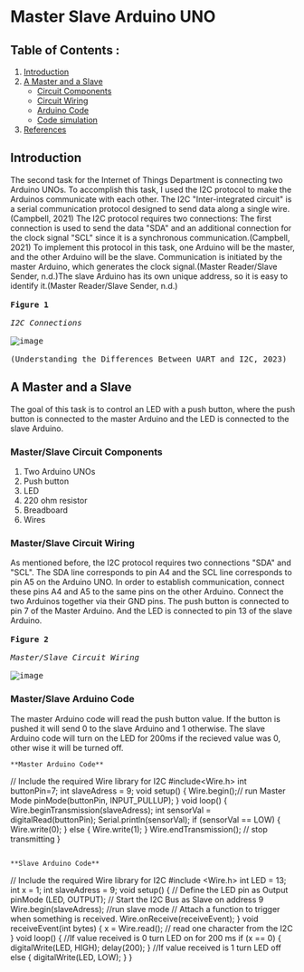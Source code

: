# Master Slave Arduino UNO
## Table of Contents : 
1. [Introduction](#Introduction)
1. [A Master and a Slave](#A-Master-and-a-Slave)
    - [Circuit Components](#Master/Slave-Circuit-Components)
    - [Circuit Wiring](#Master/Slave-Circuit-Wiring)
    - [Arduino Code](#Master/Slave-Arduino-Code)
    - [Code simulation](#Code-simulation)
1. [References](#References)
## Introduction
The second task for the Internet of Things Department is connecting two Arduino UNOs. To accomplish this task, I used the I2C protocol to make the Arduinos communicate with each other. The I2C "Inter-integrated circuit" is a serial communication protocol designed to send data along a single wire.(Campbell, 2021) The I2C protocol requires two connections: The first connection is used to send the data "SDA" and an additional connection for the clock signal "SCL" since it is a synchronous communication.(Campbell, 2021) 
To implement this protocol in this task, one Arduino will be the master, and the other Arduino will be the slave. Communication is initiated by the master Arduino, which generates the clock signal.(Master Reader/Slave Sender, n.d.)The slave Arduino has its own unique address, so it is easy to identify it.(Master Reader/Slave Sender, n.d.)<br><br> 
<kbd> **Figure 1** <br><br>*I2C Connections*<br><br> <kbd>![image](https://github.com/Rawnaa-19/Master-Slave-Arduino-UNO/assets/106926557/f9fc7f67-7fa0-4b80-a5d7-9328e8db86d3)<br><br>(Understanding the Differences Between UART and I2C, 2023)</kbd></kbd>

## A Master and a Slave
The goal of this task is to control an LED with a push button, where the push button is connected to the master Arduino and the LED is connected to the slave Arduino.

### Master/Slave Circuit Components
1. Two Arduino UNOs
2. Push button
3. LED
4. 220 ohm resistor
5. Breadboard
6. Wires

### Master/Slave Circuit Wiring
As mentioned before, the I2C protocol requires two connections "SDA" and "SCL". The SDA line corresponds to pin A4 and the SCL line corresponds to pin A5 on the Arduino UNO. In order to establish communication, connect these pins A4 and A5 to the same pins on the other Arduino. Connect the two Arduinos together via their GND pins.
The push button is connected to pin 7 of the Master Arduino. And the LED is connected to pin 13 of the slave Arduino.<br><br> 
<kbd> **Figure 2** <br><br>*Master/Slave Circuit Wiring*<br><br> <kbd>![image](https://github.com/Rawnaa-19/Master-Slave-Arduino-UNO/assets/106926557/72c9089a-36ea-422f-87e2-b930204cf04a)</kbd></kbd>

### Master/Slave Arduino Code
The master Arduino code will read the push button value. If the button is pushed it will send 0 to the slave Arduino and 1 otherwise. 
The slave Arduino code will turn on the LED for 200ms if the recieved value was 0, other wise it will be turned off.

```
**Master Arduino Code**
```
// Include the required Wire library for I2C
#include<Wire.h>
int buttonPin=7;
int slaveAdress = 9;
void setup() {
  Wire.begin();// run Master Mode
  pinMode(buttonPin, INPUT_PULLUP);
}
void loop() {
  Wire.beginTransmission(slaveAdress);
  int sensorVal = digitalRead(buttonPin);
  Serial.println(sensorVal);
  if (sensorVal == LOW) {
    Wire.write(0);
  } else {
    Wire.write(1);
  } 
  Wire.endTransmission();    // stop  transmitting
}

```
```

```
**Slave Arduino Code**
```
// Include the required Wire library for I2C
#include <Wire.h>
int  LED = 13;
int x = 1;
int slaveAdress = 9;
void setup() {
  // Define the LED pin as Output
  pinMode (LED, OUTPUT);
  // Start the I2C Bus as Slave on address 9
  Wire.begin(slaveAdress);  //run slave mode
  // Attach a function to trigger when something is received.
  Wire.onReceive(receiveEvent);
}
void  receiveEvent(int bytes) {
  x = Wire.read();    // read one character from the  I2C
}
void loop() {
  //If value received is 0 turn LED on for 200 ms
  if (x == 0) {
    digitalWrite(LED, HIGH);
    delay(200);
  }
  //If value received is 1 turn LED off
  else {
    digitalWrite(LED,  LOW);
  }
}

```
```
